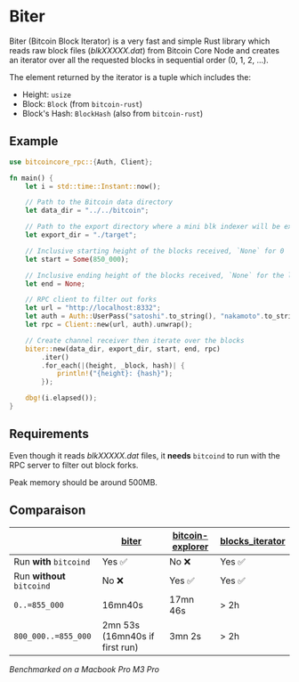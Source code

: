 # Biter

Biter (Bitcoin Block Iterator) is a very fast and simple Rust library which reads raw block files (*blkXXXXX.dat*) from Bitcoin Core Node and creates an iterator over all the requested blocks in sequential order (0, 1, 2, ...).

The element returned by the iterator is a tuple which includes the:
- Height: `usize`
- Block: `Block` (from `bitcoin-rust`)
- Block's Hash: `BlockHash` (also from `bitcoin-rust`)

## Example

```rust
use bitcoincore_rpc::{Auth, Client};

fn main() {
    let i = std::time::Instant::now();

    // Path to the Bitcoin data directory
    let data_dir = "../../bitcoin";

    // Path to the export directory where a mini blk indexer will be exported
    let export_dir = "./target";

    // Inclusive starting height of the blocks received, `None` for 0
    let start = Some(850_000);

    // Inclusive ending height of the blocks received, `None` for the last one
    let end = None;

    // RPC client to filter out forks
    let url = "http://localhost:8332";
    let auth = Auth::UserPass("satoshi".to_string(), "nakamoto".to_string());
    let rpc = Client::new(url, auth).unwrap();

    // Create channel receiver then iterate over the blocks
    biter::new(data_dir, export_dir, start, end, rpc)
        .iter()
        .for_each(|(height, _block, hash)| {
            println!("{height}: {hash}");
        });

    dbg!(i.elapsed());
}

```

## Requirements

Even though it reads *blkXXXXX.dat* files, it **needs** `bitcoind` to run with the RPC server to filter out block forks.

Peak memory should be around 500MB.

## Comparaison

|  | [biter](https://crates.io/crates/biter) | [bitcoin-explorer](https://crates.io/crates/bitcoin-explorer) | [blocks_iterator](https://crates.io/crates/blocks_iterator) |
| --- | --- | --- | --- |
| Run **with** `bitcoind` | Yes ✅ | No ❌ | Yes ✅ |
| Run **without** `bitcoind` | No ❌ | Yes ✅ | Yes ✅ |
| `0..=855_000` | 16mn40s | 17mn 46s | > 2h |
| `800_000..=855_000` | 2mn 53s (16mn40s if first run) | 3mn 2s | > 2h |

*Benchmarked on a Macbook Pro M3 Pro*
